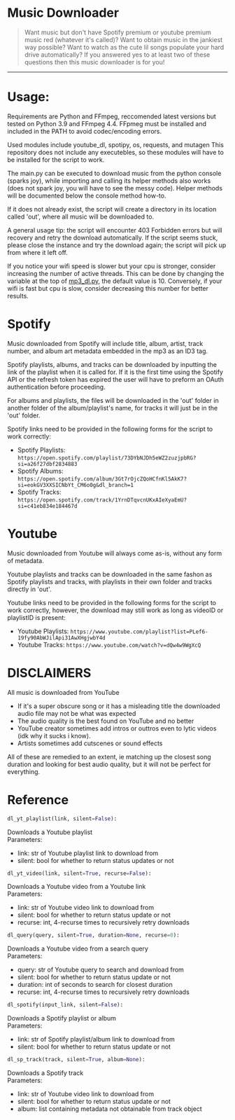 # Music Downloader
> Want music but don't have Spotify premium or youtube premium music red (whatever it's called)? Want to obtain music in the jankiest way possible? Want to watch as the cute lil songs populate your hard drive automatically? If you answered yes to at least two of these questions then this music downloader is for you!

---

# Usage:
Requirements are Python and FFmpeg, reccomended latest versions but tested on Python 3.9 and FFmpeg 4.4. 
FFpmeg must be installed and included in the PATH to avoid codec/encoding errors. 

Used modules include youtube_dl, spotipy, os, requests, and mutagen
This repository does not include any executebles, so these modules will have to be installed for the script to work.

The main.py can be executed to download music from the python console (sparks joy), while importing and calling its helper methods also works (does not spark joy, you will have to see the messy code). Helper methods will be documented below the console method how-to. 

If it does not already exist, the script will create a directory in its location called 'out', where all music will be downloaded to. 

A general usage tip: the script will encounter 403 Forbidden errors but will recovery and retry the download automatically. If the script seems stuck, please close the instance and try the download again; the script will pick up from where it left off. 

If you notice your wifi speed is slower but your cpu is stronger, consider increasing the number of active threads. This can be done by changing the variable at the top of [mp3_dl.py](mp3_dl.py), the default value is 10. Conversely, if your wifi is fast but cpu is slow, consider decreasing this number for better results. 

# Spotify
Music downloaded from Spotify will include title, album, artist, track number, and album art metadata embedded in the mp3 as an ID3 tag. 

Spotify playlists, albums, and tracks can be downloaded by inputting the link of the playlist when it is called for. If it is the first time using the Spotify API or the refresh token has expired the user will have to preform an OAuth authentication before proceeding. 

For albums and playlists, the files will be downloaded in the 'out' folder in another folder of the album/playlist's name, for tracks it will just be in the 'out' folder. 

Spotify links need to be provided in the following forms for the script to work correctly:
- Spotify Playlists:
    ```https://open.spotify.com/playlist/73DYbNJDh5eWZ2zuzjpbRG?si=a26f27dbf2834883```
- Spotify Albums:
    ```https://open.spotify.com/album/3Gt7rOjcZQoHCfnKl5AkK7?si=eokGV3XXSICNbYt_CM6o0g&dl_branch=1```
- Spotify Tracks:
    ```https://open.spotify.com/track/1YrnDTqvcnUKxAIeXyaEmU?si=c41eb834e184467d```

# Youtube
Music downloaded from Youtube will always come as-is, without any form of metadata. 

Youtube playlists and tracks can be downloaded in the same fashon as Spotify playlists and tracks, with playlists in their own folder and tracks directly in 'out'. 

Youtube links need to be provided in the following forms for the script to work correctly, however, the download may still work as long as videoID or playlistID is present:
- Youtube Playlists:
    ```https://www.youtube.com/playlist?list=PLef6-19fy90AbWJilApi31AwXHgjwbY4d```
- Youtube Tracks:
    ```https://www.youtube.com/watch?v=dQw4w9WgXcQ```

# DISCLAIMERS
All music is downloaded from YouTube

- If it's a super obscure song or it has a misleading title the downloaded audio file may not be what was expected
- The audio quality is the best found on YouTube and no better 
- YouTube creator sometimes add intros or outtros even to lytic videos (idk why it sucks i know).
- Artists sometimes add cutscenes or sound effects

All of these are remedied to an extent, ie matching up the closest song duration and looking for best audio quality, but it will not be perfect for everything. 

# Reference
```python
dl_yt_playlist(link, silent=False):
```
Downloads a Youtube playlist  
Parameters:
- link: str of Youtube playlist link to download from
- silent: bool for whether to return status updates or not

```python
dl_yt_video(link, silent=True, recurse=False):
```
Downloads a Youtube video from a Youtube link  
Parameters:
- link: str of Youtube video link to download from
- silent: bool for whether to return status update or not
- recurse: int, 4-recurse times to recursively retry downloads

```python
dl_query(query, silent=True, duration=None, recurse=0):
```
Downloads a Youtube video from a search query  
Parameters:
- query: str of Youtube query to search and download from
- silent: bool for whether to return status update or not
- duration: int of seconds to search for closest duration
- recurse: int, 4-recurse times to recursively retry downloads

```python
dl_spotify(input_link, silent=False):
```
Downloads a Spotify playlist or album  
Parameters:
- link: str of Spotify playlist/album link to download from
- silent: bool for whether to return status update or not

```python
dl_sp_track(track, silent=True, album=None):
```
Downloads a Spotify track  
Parameters:
- link: str of Youtube video link to download from
- silent: bool for whether to return status update or not
- album: list containing metadata not obtainable from track object